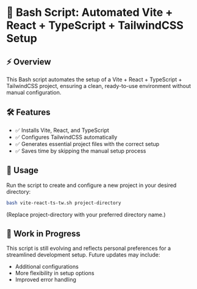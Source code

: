 # 🚀 Bash Script: Automated Vite + React + TypeScript + TailwindCSS Setup

## ⚡ Overview

This Bash script automates the setup of a Vite + React + TypeScript + TailwindCSS project, ensuring a clean, ready-to-use environment without manual configuration.

## 🛠 Features

- ✅ Installs Vite, React, and TypeScript
- ✅ Configures TailwindCSS automatically
- ✅ Generates essential project files with the correct setup
- ✅ Saves time by skipping the manual setup process

## 📌 Usage

Run the script to create and configure a new project in your desired directory:

```bash
bash vite-react-ts-tw.sh project-directory
```

(Replace project-directory with your preferred directory name.)

## 🚧 Work in Progress

This script is still evolving and reflects personal preferences for a streamlined development setup. Future updates may include:

- Additional configurations
- More flexibility in setup options
- Improved error handling
